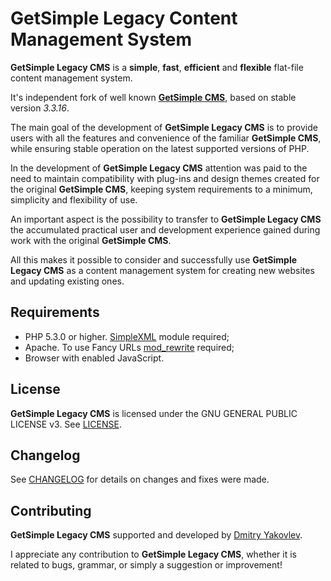 # GetSimple Legacy Content Management System

**GetSimple Legacy CMS** is a **simple**, **fast**, **efficient** and **flexible** flat-file content management system.

It's independent fork of well known [**GetSimple CMS**](https://github.com/GetSimpleCMS/GetSimpleCMS), based on stable version *3.3.16*.

The main goal of the development of **GetSimple Legacy CMS** is to provide users with all the features and convenience of the familiar **GetSimple CMS**, while ensuring stable operation on the latest supported versions of PHP.

In the development of **GetSimple Legacy CMS** attention was paid to the need to maintain compatibility with plug-ins and design themes created for the original **GetSimple CMS**, keeping system requirements to a minimum, simplicity and flexibility of use.

An important aspect is the possibility to transfer to **GetSimple Legacy CMS** the accumulated practical user and development experience gained during work with the original **GetSimple CMS**.

All this makes it possible to consider and successfully use **GetSimple Legacy CMS** as a content management system for creating new websites and updating existing ones.

## Requirements

- PHP 5.3.0 or higher. [SimpleXML](https://www.php.net/manual/en/book.simplexml.php) module required;
- Apache. To use Fancy URLs [mod_rewrite](https://httpd.apache.org/docs/2.4/mod/mod_rewrite.html) required;
- Browser with enabled JavaScript.

## License

**GetSimple Legacy CMS** is licensed under the GNU GENERAL PUBLIC LICENSE v3. See [LICENSE](LICENSE.txt).

## Changelog

See [CHANGELOG](CHANGELOG.md) for details on changes and fixes were made.

## Contributing

**GetSimple Legacy CMS** supported and developed by [Dmitry Yakovlev](http://dimayakovlev.ru).

I appreciate any contribution to **GetSimple Legacy CMS**, whether it is related to bugs, grammar, or simply a suggestion or improvement!
